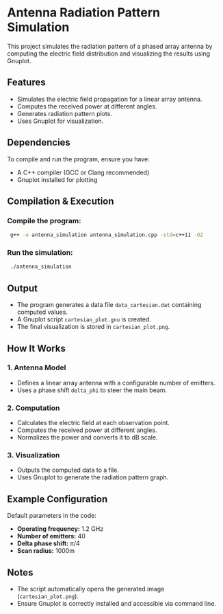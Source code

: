 # Antenna Radiation Pattern Simulation

This project simulates the radiation pattern of a phased array antenna by computing the electric field distribution and visualizing the results using Gnuplot.

## Features
- Simulates the electric field propagation for a linear array antenna.
- Computes the received power at different angles.
- Generates radiation pattern plots.
- Uses Gnuplot for visualization.

## Dependencies
To compile and run the program, ensure you have:
- A C++ compiler (GCC or Clang recommended)
- Gnuplot installed for plotting

## Compilation & Execution

### Compile the program:
```sh
 g++ -o antenna_simulation antenna_simulation.cpp -std=c++11 -O2
```

### Run the simulation:
```sh
 ./antenna_simulation
```

## Output
- The program generates a data file `data_cartesian.dat` containing computed values.
- A Gnuplot script `cartesian_plot.gnu` is created.
- The final visualization is stored in `cartesian_plot.png`.

## How It Works
### 1. Antenna Model
- Defines a linear array antenna with a configurable number of emitters.
- Uses a phase shift `delta_phi` to steer the main beam.

### 2. Computation
- Calculates the electric field at each observation point.
- Computes the received power at different angles.
- Normalizes the power and converts it to dB scale.

### 3. Visualization
- Outputs the computed data to a file.
- Uses Gnuplot to generate the radiation pattern graph.

## Example Configuration
Default parameters in the code:
- **Operating frequency:** 1.2 GHz
- **Number of emitters:** 40
- **Delta phase shift:** π/4
- **Scan radius:** 1000m

## Notes
- The script automatically opens the generated image (`cartesian_plot.png`).
- Ensure Gnuplot is correctly installed and accessible via command line.

